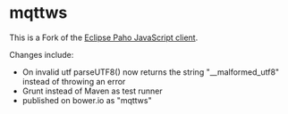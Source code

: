 mqttws
======

This is a Fork of the [Eclipse Paho JavaScript client](https://eclipse.org/paho/clients/js/).

Changes include:

*  On invalid utf parseUTF8() now returns the string "\_\_malformed_utf8" instead of throwing an error
*  Grunt instead of Maven as test runner
*  published on bower.io as "mqttws"
